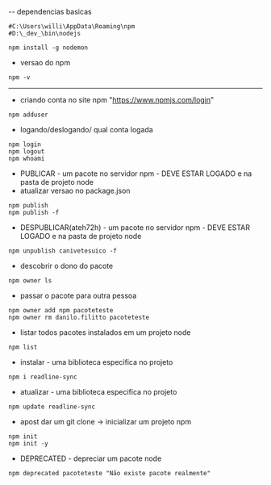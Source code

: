 -- dependencias basicas
````
#C:\Users\willi\AppData\Roaming\npm
#D:\_dev_\bin\nodejs

npm install -g nodemon
````


- versao do npm
````
npm -v
````
---
- criando conta no site npm "https://www.npmjs.com/login"
````
npm adduser
````

- logando/deslogando/ qual conta logada
````
npm login
npm logout
npm whoami
````

- PUBLICAR - um pacote no servidor npm - DEVE ESTAR LOGADO e na pasta de projeto node
- atualizar versao no package.json
````
npm publish
npm publish -f
````

- DESPUBLICAR(ateh72h) - um pacote no servidor npm - DEVE ESTAR LOGADO e na pasta de projeto node
````
npm unpublish canivetesuico -f
````

- descobrir o dono do pacote
````
npm owner ls
````

- passar o pacote para outra pessoa
````
npm owner add npm pacoteteste
npm owner rm danilo.filitto pacoteteste
````

- listar todos pacotes instalados em um projeto node
````
npm list
````

- instalar - uma biblioteca especifica no projeto
````
npm i readline-sync
````

- atualizar - uma biblioteca especifica no projeto
````
npm update readline-sync
````

- apost dar um git clone -> inicializar um projeto npm
````
npm init
npm init -y
````

- DEPRECATED - depreciar um pacote node
````
npm deprecated pacoteteste "Não existe pacote realmente"
````
